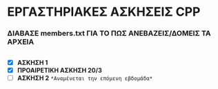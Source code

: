 # ΕΡΓΑΣΤΗΡΙΑΚΕΣ ΑΣΚΗΣΕΙΣ CPP #
### ΔΙΑΒΑΣΕ members.txt ΓΙΑ ΤΟ ΠΩΣ ΑΝΕΒΑΖΕΙΣ/ΔΟΜΕΙΣ ΤΑ ΑΡΧΕΙΑ ###

##
- [x] **ΑΣΚΗΣΗ 1**
- [X] **ΠΡΟΑΙΡΕΤΙΚΗ ΑΣΚΗΣΗ 20/3**
- [ ] **ΑΣΚΗΣΗ 2** `*Αναμένεται την επόμενη εβδομάδα*`
##
